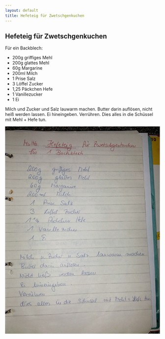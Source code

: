 ```yaml
---
layout: default
title: Hefeteig für Zwetschgenkuchen
---
```


## Hefeteig für Zwetschgenkuchen

Für ein Backblech:

- 200g griffiges Mehl
- 200g glattes Mehl
- 60g Margarine
- 200ml Milch
- 1 Prise Salz
- 3 Löffel Zucker
- 1,25 Päckchen Hefe
- 1 Vanillezucker
- 1 Ei

Milch und Zucker und Salz lauwarm machen. Butter darin auflösen, nicht heiß werden lassen. Ei hineingeben. Verrühren. Dies alles in die Schüssel mit Mehl + Hefe tun.

![Hefeteig für Zwetschgenkuchen](img/hefeteig-zwetschgenkuchen.jpg)

